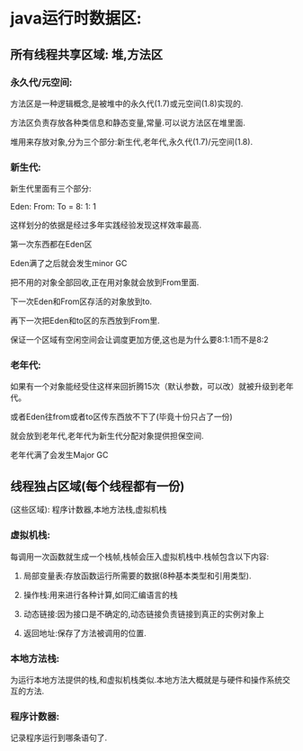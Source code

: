 # java运行时数据区:

## 所有线程共享区域: 堆,方法区

### 永久代/元空间:

方法区是一种逻辑概念,是被堆中的永久代(1.7)或元空间(1.8)实现的.

方法区负责存放各种类信息和静态变量,常量.可以说方法区在堆里面.

堆用来存放对象,分为三个部分:新生代,老年代,永久代(1.7)/元空间(1.8).

### 新生代:

新生代里面有三个部分:

Eden: From: To = 8: 1: 1

这样划分的依据是经过多年实践经验发现这样效率最高.

第一次东西都在Eden区

Eden满了之后就会发生minor GC

把不用的对象全部回收,正在用对象就会放到From里面.

下一次Eden和From区存活的对象放到to.

再下一次把Eden和to区的东西放到From里.

保证一个区域有空闲空间会让调度更加方便,这也是为什么要8:1:1而不是8:2

### 老年代:

如果有一个对象能经受住这样来回折腾15次（默认参数，可以改）就被升级到老年代。

或者Eden往from或者to区传东西放不下了(毕竟十份只占了一份)

就会放到老年代,老年代为新生代分配对象提供担保空间.

老年代满了会发生Major GC

## 线程独占区域(每个线程都有一份)

(这些区域): 程序计数器,本地方法栈,虚拟机栈

### 虚拟机栈:

每调用一次函数就生成一个栈帧,栈帧会压入虚拟机栈中.栈帧包含以下内容:

1. 局部变量表:存放函数运行所需要的数据(8种基本类型和引用类型).

2. 操作栈:用来进行各种计算,如同汇编语言的栈

3. 动态链接:因为接口是不确定的,动态链接负责链接到真正的实例对象上

4. 返回地址:保存了方法被调用的位置.

### 本地方法栈:

为运行本地方法提供的栈,和虚拟机栈类似.本地方法大概就是与硬件和操作系统交互的方法.

### 程序计数器:

记录程序运行到哪条语句了.

